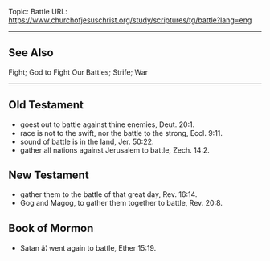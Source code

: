 Topic: Battle
URL: https://www.churchofjesuschrist.org/study/scriptures/tg/battle?lang=eng

---

## See Also

Fight; God to Fight Our Battles; Strife; War

---

## Old Testament

- goest out to battle against thine enemies, Deut. 20:1.
- race is not to the swift, nor the battle to the strong, Eccl. 9:11.
- sound of battle is in the land, Jer. 50:22.
- gather all nations against Jerusalem to battle, Zech. 14:2.

## New Testament

- gather them to the battle of that great day, Rev. 16:14.
- Gog and Magog, to gather them together to battle, Rev. 20:8.

## Book of Mormon

- Satan â¦ went again to battle, Ether 15:19.

